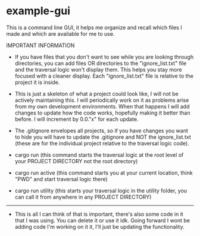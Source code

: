 # example-gui
This is a command line GUI, it helps me organize and recall which files I made and which are available for me to use.

IMPORTANT INFORMATION
- If you have files that you don't want to see while you are looking through directories, you can add files OR directories to the "ignore_list.txt" file
  and the traversal logic won't display them. This helps you stay more focused with a cleaner display. Each "ignore_list.txt" file is relative to the project
  it is inside.

- This is just a skeleton of what a project could look like, I will not be actively maintaining this. I will periodically work on it as problems arise from
  my own development environments. When that happens I will add changes to update how the code works, hopefully making it better than before. I will increment
  by 0.0."x" for each update.

- The .gitignore envelopes all projects, so if you have changes you want to hide you will have to update the .gitignore and NOT the ignore_list.txt (these are
  for the individual project relative to the traversal logic code).

- cargo run (this command starts the traversal logic at the root level of your PROJECT DIRECTORY not the root directory)
- cargo run active (this command starts you at your current location, think "PWD" and start traversal logic there)
- cargo run utility (this starts your traversal logic in the utility folder, you can call it from anywhere in any PROJECT DIRECTORY)

----------------------------------------------------------------------------------------------------------------------------------------------------------------

- This is all I can think of that is important, there's also some code in it that I was using. You can delete it or use it idk.
  Going forward I wont be adding code I'm working on it it, I'll just be updating the functionality.
 
